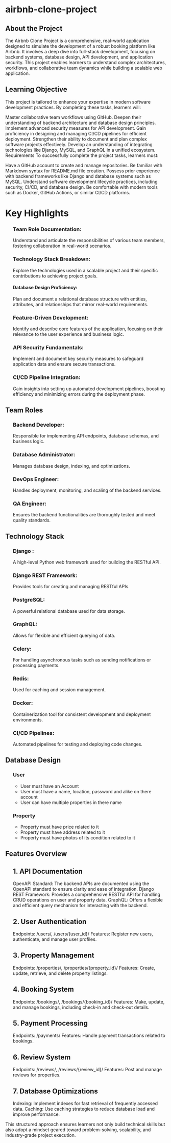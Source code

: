 # airbnb-clone-project

## About the Project

The Airbnb Clone Project is a comprehensive, real-world application designed to simulate the development of a robust booking platform like Airbnb. It involves a deep dive into full-stack development, focusing on backend systems, database design, API development, and application security. This project enables learners to understand complex architectures, workflows, and collaborative team dynamics while building a scalable web application.

## Learning Objective

This project is tailored to enhance your expertise in modern software development practices. By completing these tasks, learners will:

Master collaborative team workflows using GitHub.
Deepen their understanding of backend architecture and database design principles.
Implement advanced security measures for API development.
Gain proficiency in designing and managing CI/CD pipelines for efficient deployment.
Strengthen their ability to document and plan complex software projects effectively.
Develop an understanding of integrating technologies like Django, MySQL, and GraphQL in a unified ecosystem.
Requirements
To successfully complete the project tasks, learners must:

Have a GitHub account to create and manage repositories.
Be familiar with Markdown syntax for README.md file creation.
Possess prior experience with backend frameworks like Django and database systems such as MySQL.
Understand software development lifecycle practices, including security, CI/CD, and database design.
Be comfortable with modern tools such as Docker, GitHub Actions, or similar CI/CD platforms.

# Key Highlights

<ul>
  
  ### Team Role Documentation:
  Understand and articulate the responsibilities of various team members, fostering collaboration in real-world scenarios.
  
  ### Technology Stack Breakdown:
  Explore the technologies used in a scalable project and their specific contributions to achieving project goals.
  
  #### Database Design Proficiency:
  Plan and document a relational database structure with entities, attributes, and relationships that mirror real-world requirements.
  
  ### Feature-Driven Development:
  Identify and describe core features of the application, focusing on their relevance to the user experience and business logic.
  
  ### API Security Fundamentals:
  Implement and document key security measures to safeguard application data and ensure secure transactions.
  
  ### CI/CD Pipeline Integration:
  Gain insights into setting up automated development pipelines, boosting efficiency and minimizing errors during the deployment phase.
 
</ul>
 
## Team Roles

<ul>

### Backend Developer:
Responsible for implementing API endpoints, database schemas, and business logic.

### Database Administrator:
Manages database design, indexing, and optimizations.

### DevOps Engineer:
Handles deployment, monitoring, and scaling of the backend services.

### QA Engineer:
Ensures the backend functionalities are thoroughly tested and meet quality standards.

</ul>

## Technology Stack

<ul>  
  
### Django :
  A high-level Python web framework used for building the RESTful API.
  
### Django REST Framework:
  Provides tools for creating and managing RESTful APIs.
  
### PostgreSQL: 
  A powerful relational database used for data storage.
  
### GraphQL:
  Allows for flexible and efficient querying of data.
  
### Celery:
  For handling asynchronous tasks such as sending notifications or processing payments.
  
### Redis:
  Used for caching and session management.
  
### Docker:
  Containerization tool for consistent development and deployment environments.
  
### CI/CD Pipelines:
  Automated pipelines for testing and deploying code changes.
  
</ul>

## Database Design
<ul>

### User 
<ul>
  <li> User must have an Account </li>
  <li>User must have a name, location, password and alike on there account </li>
  <li>User can have multiple properties in there name </li>
</ul>

### Property 
<ul>
  <li> Property must have price related to it</li>
  <li> Property must have address related to it</li>
  <li> Property must have photos of its condition related to it</li>
</ul>

</ul>

##   Features Overview

<ul>
  
  ## 1. API Documentation
  
  OpenAPI Standard: The backend APIs are documented using the OpenAPI standard to ensure clarity and ease of integration.
  Django REST Framework: Provides a comprehensive RESTful API for handling CRUD operations on user and property data.
  GraphQL: Offers a flexible and efficient query mechanism for interacting with the backend.
  
  ## 2. User Authentication
  
  Endpoints: /users/, /users/{user_id}/
  Features: Register new users, authenticate, and manage user profiles.

  ## 3. Property Management
  
  Endpoints: /properties/, /properties/{property_id}/
  Features: Create, update, retrieve, and delete property listings.

  ## 4. Booking System
  
  Endpoints: /bookings/, /bookings/{booking_id}/
  Features: Make, update, and manage bookings, including check-in and check-out details.

  ## 5. Payment Processing
  
  Endpoints: /payments/
  Features: Handle payment transactions related to bookings.

  ## 6. Review System
  
  Endpoints: /reviews/, /reviews/{review_id}/
  Features: Post and manage reviews for properties.

  ## 7. Database Optimizations
  
  Indexing: Implement indexes for fast retrieval of frequently accessed data.
  Caching: Use caching strategies to reduce database load and improve performance.
  
</ul>


This structured approach ensures learners not only build technical skills but also adopt a mindset geared toward problem-solving, scalability, and industry-grade project execution.

